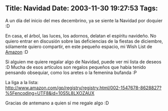 Title: Navidad
Date: 2003-11-30 19:27:53
Tags: 
---
<p>A un día del inicio del mes decembrino, ya se siente la Navidad por doquier :D</p>

<p>En casa, el árbol, las luces, los adornos, delatan el espíritu navideño. No quiero entrar en discusión sobre las deficiencias de la fiestas de diciembre, sólamente quiero compartir, en este pequeño espacio, mi Wish List de <a href="http://web.archive.org/web/20031226230140/http://www.amazon.com/">Amazon</a> :D</p>

<p>Si alguien me quiere regalar algo de Navidad, puede ver mi lista de deseos :D Mucha de esos artículos son regalos pequeños que había tenido pensando obsequiar, como los aretes o la femenina bufanda :P</p>

<p>La liga a la lista:<br/><a href="http://web.archive.org/web/20031226230140/http://www.amazon.com/gp/registry/registry.html/002-1547678-8628827?%5Fencoding=UTF8&amp;id=10S5L8LXOZAUX"><a href="http://www.amazon.com/gp/registry/registry.html/002-1547678-8628827?%5Fencoding=UTF8&amp;id=10S5L8LXOZAUX">http://www.amazon.com/gp/registry/registry.html/002-1547678-8628827?%5Fencoding=UTF8&amp;id=10S5L8LXOZAUX</a></a></p>

<p>Gracias de antemano a quien sí me regale algo :D</p>
